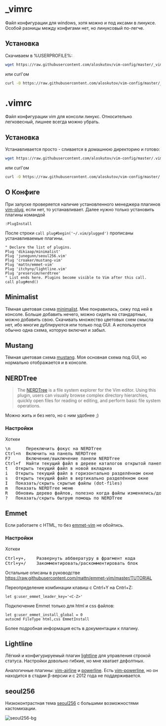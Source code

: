 # \_vimrc

Файл конфигурации для windows, хотя можно и под иксами в линуксе. Особой разницы между конфигами нет, но линуксовый по-легче.

## Установка

Скачиваем в %USERPROFILE%:

```sh
wget https://raw.githubusercontent.com/aloskutov/vim-config/master/_vimrc
```

или curl'ом

```sh
curl -O https://raw.githubusercontent.com/aloskutov/vim-config/master/_vimrc
```

# .vimrc

Файл конфигурации vim для консоли линукс. Относительно легковесный, лишнее всегда можно убрать.

## Установка

Устанавливается просто - сливается в домашнюю директорию и готово:

```sh
wget https://raw.githubusercontent.com/aloskutov/vim-config/master/.vimrc
```

или curl'ом

```sh
curl -O https://raw.githubusercontent.com/aloskutov/vim-config/master/.vimrc
```

## О Конфиге

При запуске проверяется наличие установленного менеджера плагинов [vim-plug], если нет, то устанавливает. Далее нужно только установить плагины командой

```vim
:PlugInstall
```

После строки `call plug#begin('~/.vim/plugged')` прописаны устанавливаемые плагины.

```vim
" Declare the list of plugins.
Plug 'dikiaap/minimalist'
Plug 'junegunn/seoul256.vim'
Plug 'croaker/mustang-vim'
Plug 'mattn/emmet-vim'
Plug 'itchyny/lightline.vim'
Plug 'preservim/nerdtree'
" List ends here. Plugins become visible to Vim after this call.
call plug#end()
```

## Minimalist

Тёмная цветовая схема [minimalist]. Мне понравилась, сижу под ней в консоле. Больше добавить нечего, можно сидеть на стандартных, можно добавить свою. Скачивать множество цветовых схем смысла нет, ибо многие дублируются или только под GUI. А используется обычно одна схема, которую включил и забыл.

## Mustang

Тёмная цветовая схема [mustang]. Моя основная схема под GUI, но нормально отображается и в консоле.

## NERDTree

> The [NERDTree] is a file system explorer for the Vim editor. Using this plugin, users can visually browse complex directory hierarchies, quickly open files for reading or editing, and perform basic file system operations.

Можно жить и без него, но с ним удобнее ;)

### Настройки

Хоткеи

<pre>
\n      Переключить фокус на NERDTree
Ctrl+n  Включить на панель NERDTree
F7      Включение/выключение панели NERDTree
Ctrl+f  Найти текущий файл в дереве каталогов открытой панели NERDTree
t	Открыть текущий файл в новой вкладкеa
i	Открыть текущий файл в горизонтально разделённом окне
s	Открыть текущий файл в вертикально разделённом окне
I	Показать/скрыть скрытые файлы (dot-files)
m	Показать NERDTree меню
R	Обновиь дерево файлов, полезно когда файлы изменялись/добавлялись вне vim'а
?	Показать/скрыть бытрую помощь по NERDTree
</pre>

## Emmet

Если работаете с HTML, то без [emmet-vim] не обойтись.

### Настройки

Хоткеи

<pre>
Ctrl+y+,    Развернуть аббвературу в фрагмент кода
Ctrl+y+/    Закомментировать/раскомментировать блок
</pre>

Остальные описаны в руководстве <https://raw.githubusercontent.com/mattn/emmet-vim/master/TUTORIAL>

Переопределение комбинации клавиш c Cntrl+Y на Cntrl+Z:

```vim
let g:user_emmet_leader_key='<C-Z>'
```

Подключение Emmet только для html и css файлов:

```vim
let g:user_emmet_install_global = 0
autocmd FileType html,css EmmetInstall
```

Более подробная информация есть в документации к плагину.

## Lightline

Лёгкий и конфигурируемый плагин [lightline] для управления строкой статуса. Настройки довольно гибкие, но мне хватает дефолтных.

Аналогичные плагины: [vim-airline] и [powerline]. Есть [vim-powerline], но он находится в стадии β-версии и с 2012 года не поддерживается.

## seoul256

Низкоконтрастная тема [seoul256] с большими возможностями кастомизации.

![seoul256-bg](https://raw.github.com/junegunn/i/master/seoul256-bg.png)

[vim-plug]: https://github.com/junegunn/vim-plug

[minimalist]: https://github.com/dikiaap/minimalist

[seoul256]: https://github.com/junegunn/seoul256.vim

[mustang]: https://github.com/croaker/mustang-vim

[nerdtree]: https://github.com/preservim/nerdtree

[emmet-vim]: https://github.com/mattn/emmet-vim

[lightline]: https://github.com/itchyny/lightline.vim

[vim-airline]: https://github.com/vim-airline/vim-airline

[powerline]: https://github.com/powerline/powerline

[vim-powerline]: https://github.com/Lokaltog/vim-powerline

